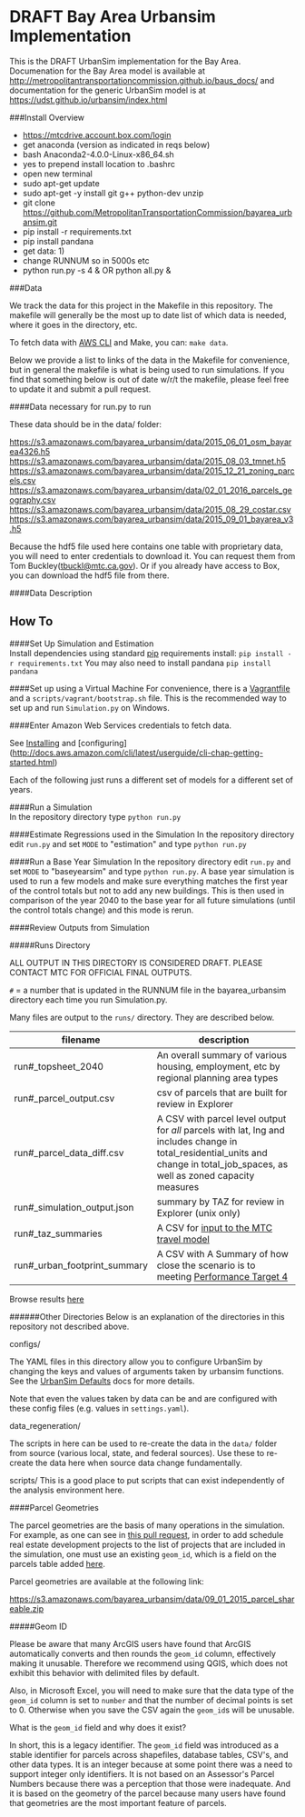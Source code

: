 DRAFT Bay Area Urbansim Implementation
=======

This is the DRAFT UrbanSim implementation for the Bay Area. Documenation for the Bay Area model is available at http://metropolitantransportationcommission.github.io/baus_docs/ and documentation for the generic UrbanSim model is at https://udst.github.io/urbansim/index.html

###Install Overview
* https://mtcdrive.account.box.com/login
* get anaconda (version as indicated in reqs below)
* bash Anaconda2-4.0.0-Linux-x86_64.sh
* yes to prepend install location to .bashrc
* open new terminal
* sudo apt-get update
* sudo apt-get -y install git g++ python-dev unzip
* git clone https://github.com/MetropolitanTransportationCommission/bayarea_urbansim.git
* pip install -r requirements.txt
* pip install pandana
* get data: 1) 
* change RUNNUM so in 5000s etc
* python run.py -s 4 & OR python all.py &

###Data

We track the data for this project in the Makefile in this repository. The makefile will generally be the most up to date list of which data is needed, where it goes in the directory, etc.

To fetch data with [AWS CLI](https://aws.amazon.com/cli/) and Make, you can:
`make data`.

Below we provide a list to links of the data in the Makefile for convenience, but in general the makefile is what is being used to run simulations. If you find that something below is out of date w/r/t the makefile, please feel free to update it and submit a pull request.

####Data necessary for run.py to run

These data should be in the data/ folder:

https://s3.amazonaws.com/bayarea_urbansim/data/2015_06_01_osm_bayarea4326.h5  
https://s3.amazonaws.com/bayarea_urbansim/data/2015_08_03_tmnet.h5  
https://s3.amazonaws.com/bayarea_urbansim/data/2015_12_21_zoning_parcels.csv  
https://s3.amazonaws.com/bayarea_urbansim/data/02_01_2016_parcels_geography.csv  
https://s3.amazonaws.com/bayarea_urbansim/data/2015_08_29_costar.csv  
https://s3.amazonaws.com/bayarea_urbansim/data/2015_09_01_bayarea_v3.h5  

Because the hdf5 file used here contains one table with  proprietary data, you will need to enter credentials to download it. You can request them from Tom Buckley(tbuckl@mtc.ca.gov). Or if you already have access to Box, you can download the hdf5 file from there. 

####Data Description  


How To 
------
####Set Up Simulation and Estimation  
Install dependencies using standard [pip](https://pip.pypa.io/en/latest/user_guide.html#requirements-files) requirements install:
`pip install -r requirements.txt`
You may also need to install pandana
`pip install pandana`

####Set up using a Virtual Machine
For convenience, there is a [Vagrantfile](https://www.vagrantup.com/) and a `scripts/vagrant/bootstrap.sh` file. This is the recommended way to set up and run `Simulation.py` on Windows. 

####Enter Amazon Web Services credentials to fetch data.

See [Installing](http://docs.aws.amazon.com/cli/latest/userguide/installing.html) and [configuring] (http://docs.aws.amazon.com/cli/latest/userguide/cli-chap-getting-started.html) 

Each of the following just runs a different set of models for a different set of years.

####Run a Simulation  
In the repository directory type `python run.py`  

####Estimate Regressions used in the Simulation
In the repository directory edit `run.py` and set `MODE` to "estimation" and type `python run.py`  

####Run a Base Year Simulation
In the repository directory edit `run.py` and set `MODE` to "baseyearsim" and type `python run.py`.  A base year simulation is used to run a few models and make sure everything matches the first year of the control totals but not to add any new buildings.  This is then used in comparison of the year 2040 to the base year for all future simulations (until the control totals change) and this mode is rerun.

####Review Outputs from Simulation

#####Runs Directory

ALL OUTPUT IN THIS DIRECTORY IS CONSIDERED DRAFT. PLEASE CONTACT MTC FOR OFFICIAL FINAL OUTPUTS.

`#` = a number that is updated in the RUNNUM file in the bayarea_urbansim directory each time you run Simulation.py.

Many files are output to the `runs/` directory. They are described below.

filename |description
----------------------------|-----------
run#_topsheet_2040 | An overall summary of various housing, employment, etc by regional planning area types
run#_parcel_output.csv 		|csv of parcels that are built for review in Explorer
run#_parcel_data_diff.csv 			|A CSV with parcel level output for *all* parcels with lat, lng and includes change in total_residential_units and change in total_job_spaces, as well as zoned capacity measures
run#_simulation_output.json |summary by TAZ for review in Explorer (unix only)
run#_taz_summaries 			|A CSV for [input to the MTC travel model](http://analytics.mtc.ca.gov/foswiki/UrbanSimTwo/OutputToTravelModel)
run#_urban_footprint_summary | A CSV with A Summary of how close the scenario is to meeting [Performance Target 4](http://planbayarea.org/the-plan/plan-details/goals-and-targets.html)


Browse results [here](http://urbanforecast.com/runs/)   

######Other Directories
Below is an explanation of the directories in this repository not described above.

configs/    

The YAML files in this directory allow you to configure UrbanSim by changing the keys and values of arguments taken by urbansim functions. See the [UrbanSim Defaults](https://udst.github.io/urbansim_defaults/) docs for more details.

Note that even the values taken by data can be and are configured with these config files (e.g. values in `settings.yaml`).

data_regeneration/

The scripts in here can be used to re-create the data in the `data/` folder from source (various local, state, and federal sources). Use these to re-create the data here when source data change fundamentally.

scripts/
This is a good place to put scripts that can exist independently of the analysis environment here.  

####Parcel Geometries

The parcel geometries are the basis of many operations in the simulation. For example, as one can see in [this pull request](https://github.com/MetropolitanTransportationCommission/bayarea_urbansim/pull/121), in order to add schedule real estate development projects to the list of projects that are included in the simulation, one must use an existing `geom_id`, which is a field on the parcels table added [here](https://github.com/MetropolitanTransportationCommission/bayarea_urbansim/blob/master/data_regeneration/match_aggregate.py#L775-L784).

Parcel geometries are available at the following link:

https://s3.amazonaws.com/bayarea_urbansim/data/09_01_2015_parcel_shareable.zip

#####Geom ID

Please be aware that many ArcGIS users have found that ArcGIS automatically converts and then rounds the `geom_id` column, effectively making it unusable. Therefore we recommend using QGIS, which does not exhibit this behavior with delimited files by default. 

Also, in Microsoft Excel, you will need to make sure that the data type of the `geom_id` column is set to `number` and that the number of decimal points is set to 0. Otherwise when you save the CSV again the `geom_id`s will be unusable.

What is the `geom_id` field and why does it exist? 

In short, this is a legacy identifier. The `geom_id` field was introduced as a stable identifier for parcels across shapefiles, database tables, CSV's, and other data types. It is an integer because at some point there was a need to support integer only identifiers. It is not based on an Assessor's Parcel Numbers because there was a perception that those were inadequate. And it is based on the geometry of the parcel because many users have found that geometries are the most important feature of parcels.
